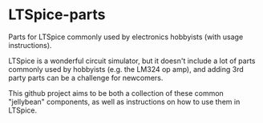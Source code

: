 # LTSpice-parts
Parts for LTSpice commonly used by electronics hobbyists (with usage instructions).

LTSpice is a wonderful circuit simulator, but it doesn't include a lot of parts commonly used by hobbyists (e.g. the LM324 op amp), and adding 3rd party parts can be a challenge for newcomers.

This github project aims to be both a collection of these common "jellybean" components, as well as instructions on how to use them in LTSpice.

